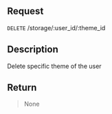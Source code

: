 ## Request

<code>DELETE</code> /storage/:user_id/:theme_id


## Description

Delete specific theme of the user


## Return

> None

